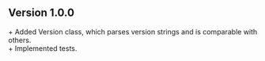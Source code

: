 Version 1.0.0
-------------

\+ Added Version class, which parses version strings and is comparable with others.  
\+ Implemented tests.      
